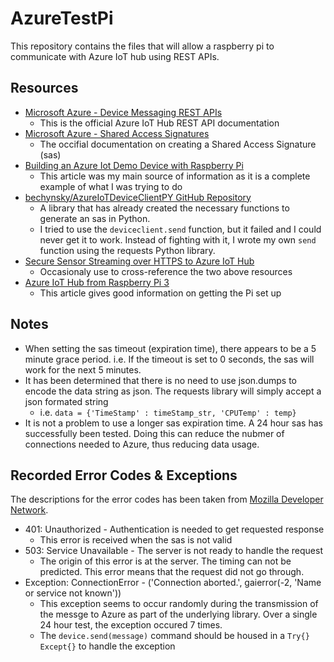 # AzureTestPi
This repository contains the files that will allow a raspberry pi to communicate with Azure IoT hub using REST APIs.
## Resources
- [Microsoft Azure - Device Messaging REST APIs](https://msdn.microsoft.com/en-us/library/azure/mt590785.aspx)
  - This is the official Azure IoT Hub REST API documentation
- [Microsoft Azure - Shared Access Signatures](https://azure.microsoft.com/en-us/documentation/articles/storage-dotnet-shared-access-signature-part-1/)
  - The occifial documentation on creating a Shared Access Signature (sas)
- [Building an Azure Iot Demo Device with Raspberry Pi](http://robwhitehouse.azurewebsites.net/building-an-azure-iot-demo-device-with-raspberry-pi/)
  - This article was my main source of information as it is a complete example of what I was trying to do
- [bechynsky/AzureIoTDeviceClientPY GitHub Repository](https://github.com/bechynsky/AzureIoTDeviceClientPY)
  - A library that has already created the necessary functions to generate an sas in Python.
  - I tried to use the `deviceclient.send` function, but it failed and I could never get it to work. Instead of fighting with it, I wrote my own `send` function using the requests Python library.
- [Secure Sensor Streaming over HTTPS to Azure IoT Hub](https://www.hackster.io/glovebox/secure-sensor-streaming-over-https-to-azure-iot-hub-dba05d)
  - Occasionaly use to cross-reference the two above resources
- [Azure IoT Hub from Raspberry Pi 3](http://iottopic.com/azure-iot-hub-raspberry-pi-3/)
  - This article gives good information on getting the Pi set up

## Notes
- When setting the sas timeout (expiration time), there appears to be a 5 minute grace period. i.e. If the timeout is set to 0 seconds, the sas will work for the next 5 minutes.
- It has been determined that there is no need to use json.dumps to encode the data string as json. The requests library will simply accept a json formated string
  - i.e. `data = {'TimeStamp' : timeStamp_str, 'CPUTemp' : temp}`
- It is not a problem to use a longer sas expiration time. A 24 hour sas has successfully been tested. Doing this can reduce the nubmer of connections needed to Azure, thus reducing data usage.

## Recorded Error Codes & Exceptions
The descriptions for the error codes has been taken from [Mozilla Developer Network](https://developer.mozilla.org/en-US/docs/Web/HTTP/Status).
- 401: Unauthorized - Authentication is needed to get requested response
  - This error is received when the sas is not valid
- 503: Service Unavailable - The server is not ready to handle the request
  - The origin of this error is at the server. The timing can not be predicted. This error means that the request did not go through.
- Exception: ConnectionError - ('Connection aborted.', gaierror(-2, 'Name or service not known'))
  - This exception seems to occur randomly during the transmission of the messge to Azure as part of the underlying library. Over a single 24 hour test, the exception occured 7 times.
  - The `device.send(message)` command should be housed in a `Try{} Except{}` to handle the exception

